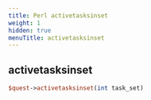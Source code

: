 ```yaml
---
title: Perl activetasksinset
weight: 1
hidden: true
menuTitle: activetasksinset
---
```

## activetasksinset
```perl
$quest->activetasksinset(int task_set)
```